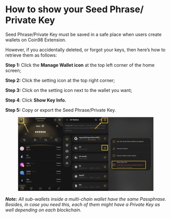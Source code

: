 # How to show your Seed Phrase/ Private Key

Seed Phrase/Private Key must be saved in a safe place when users create wallets on Coin98 Extension.

However, if you accidentally deleted, or forgot your keys, then here’s how to retrieve them as follows:

**Step 1:** Click the **Manage Wallet icon** at the top left corner of the home screen;

**Step 2:** Click the setting icon at the top right corner;

**Step 3:** Click on the setting icon next to the wallet you want;

**Step 4**: Click **Show Key Info.**&#x20;

**Step 5:** Copy or export the Seed Phrase/Private Key.

<figure><img src="../../../../.gitbook/assets/Screenshot 0006-06-21 at 11.07.33.png" alt=""><figcaption></figcaption></figure>

_**Note:** All sub-wallets inside a multi-chain wallet have the same Passphrase. Besides, in case you need this, each of them might have a Private Key as well depending on each blockchain._
